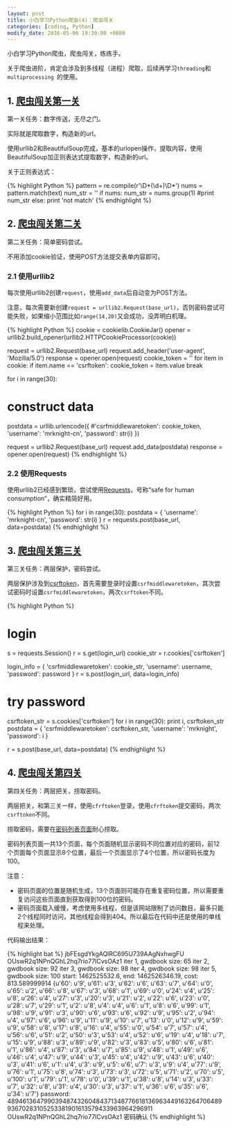 ```yaml
---
layout: post
title: 小白学习Python爬虫(4)：爬虫闯关
categories: [coding, Python]
modify_date: 2016-05-06 19:30:00 +0800
---
```


小白学习Python爬虫，爬虫闯关，练练手。

关于爬虫进阶，肯定会涉及到多线程（进程）爬取，后续再学习`threading`和`multiprocessing `的使用。

## 1. [爬虫闯关第一关](http://www.heibanke.com/lesson/crawler_ex00/)

第一关任务：数字传送，无尽之门。

实际就是爬取数字，构造新的url。

使用urllib2和BeautifulSoup完成，基本的urlopen操作，提取内容，使用BeautifulSoup加正则表达式提取数字，构造新的url。

关于正则表达式：

{% highlight Python %}
pattern = re.compile(r'\D*(\d+)\D*')
nums = pattern.match(text)
num_str = ''
if nums:
  num_str = nums.group(1)
  #print num_str
else:
  print 'not match'
{% endhighlight %}

## 2. [爬虫闯关第二关](http://www.heibanke.com/lesson/crawler_ex01/)

第二关任务：简单密码尝试。

不用添加cookie验证，使用POST方法提交表单内容即可。

### 2.1 使用urllib2

每次使用urllib2创建`request`，使用`add_data`后自动变为POST方法。

注意，每次需要新创建`request = urllib2.Request(base_url)`，否则密码尝试可能失败，如果缩小范围比如`range(14,20)`又会成功，没弄明白机理。

{% highlight Python %}
cookie = cookielib.CookieJar()
opener = urllib2.build_opener(urllib2.HTTPCookieProcessor(cookie))

request = urllib2.Request(base_url)
request.add_header('user-agent', 'Mozilla/5.0')
response = opener.open(request)
cookie_token = ''
for item in cookie:
  if item.name == 'csrftoken':
    cookie_token = item.value
    break

for i in range(30):
  # construct data
  postdata = urllib.urlencode({
    #'csrfmiddlewaretoken': cookie_token,
    'username': 'mrknight-cn',
    'password': str(i)
  })

request = urllib2.Request(base_url)
request.add_data(postdata)
response = opener.open(request)
{% endhighlight %}

### 2.2 使用Requests
使用urllib2已经感到繁琐，尝试使用[Requests](http://www.python-requests.org/en/master/)，号称“safe for human consumption”，确实精简好用。

{% highlight Python %}
for i in range(30):
  postdata = {
    'username': 'mrknight-cn',
    'password': str(i)
  }
  r = requests.post(base_url, data=postdata)
{% endhighlight %}

## 3. [爬虫闯关第三关](http://www.heibanke.com/lesson/crawler_ex02/)

第三关任务：两层保护，密码尝试。

两层保护涉及到[csrftoken](http://baike.baidu.com/view/1609487.htm)，首先需要登录时设置`csrfmiddlewaretoken`，其次尝试密码时设置`csrfmiddlewaretoken`，两次`csrftoken`不同。

{% highlight Python %}
# login
s = requests.Session()
r = s.get(login_url)
cookie_str = r.cookies['csrftoken']

login_info = {
  'csrfmiddlewaretoken': cookie_str,
  'username': username,
  'password': password
}
r = s.post(login_url, data=login_info)

#  try password
csrftoken_str = s.cookies['csrftoken']
for i in range(30):
  print i, csrftoken_str
  postdata = {
  'csrfmiddlewaretoken': csrftoken_str,
  'username': 'mrknight',
  'password': i
}

r = s.post(base_url, data=postdata)
{% endhighlight %}

## 4. [爬虫闯关第四关](http://www.heibanke.com/lesson/crawler_ex03/)

第四关任务：两层把关，捞取密码。

两层把关，和第三关一样，使用`cfrftoken`登录，使用`cfrftoken`提交密码，两次`csrftoken`不同。

捞取密码，需要在[密码列表页面](http://www.heibanke.com/lesson/crawler_ex03/pw_list/)耐心捞取。

密码列表页面一共13个页面，每个页面随机显示密码不同位置对应的密码，前12个页面每个页面显示8个位置，最后一个页面显示了4个位置，所以密码长度为100。

注意：

* 密码页面的位置是随机生成，13个页面则可能存在重复密码位置，所以需要重复访问这些页面直到获取得到100位的密码。
* 密码页面载入缓慢，考虑使用多线程，但是该网站限制了访问数目，最多只能2个线程同时访问，其他线程会得到404。所以最后在代码中还是使用的单线程来处理。

代码输出结果：

{% highlight bat %}
jbFEsgdYkgAQlRC695U739AAgNxhwgFU
OUswR2q1NPnQGhL2hq7rio77lCvsOAz1
iter 1, gwdbook size: 65
iter 2, gwdbook size: 92
iter 3, gwdbook size: 98
iter 4, gwdbook size: 98
iter 5, gwdbook size: 100
start: 1462525532.6, end: 1462526346.19, cost: 813.589999914
{u'60': u'9', u'61': u'3', u'62': u'6', u'63': u'7', u'64': u'0', u'65': u'2', u'66': u'8', u'67': u'3', u'68': u'1', u'69': u'0', u'24': u'4', u'25': u'8', u'26': u'4', u'27': u'3', u'20': u'3', u'21': u'2', u'22': u'6', u'23': u'0', u'28': u'7', u'29': u'1', u'2': u'8', u'4': u'4', u'6': u'1', u'8': u'6', u'99': u'1', u'98': u'9', u'91': u'3', u'90': u'6', u'93': u'6', u'92': u'9', u'95': u'2', u'94': u'4', u'97': u'6', u'96': u'9', u'11': u'9', u'10': u'7', u'13': u'0', u'12': u'9', u'59': u'9', u'58': u'8', u'17': u'8', u'16': u'4', u'55': u'0', u'54': u'7', u'57': u'4', u'56': u'6', u'51': u'2', u'50': u'3', u'53': u'4', u'52': u'6', u'19': u'4', u'18': u'7', u'15': u'9', u'88': u'3', u'89': u'9', u'82': u'3', u'83': u'5', u'80': u'6', u'81': u'1', u'86': u'4', u'87': u'3', u'84': u'7', u'85': u'9', u'48': u'1', u'49': u'6', u'46': u'4', u'47': u'9', u'44': u'3', u'45': u'4', u'42': u'9', u'43': u'6', u'40': u'3', u'41': u'6', u'1': u'4', u'3': u'9', u'5': u'6', u'7': u'3', u'9': u'4', u'77': u'9', u'76': u'1', u'75': u'8', u'74': u'3', u'73': u'3', u'72': u'5', u'71': u'2', u'70': u'5', u'100': u'1', u'79': u'1', u'78': u'0', u'39': u'1', u'38': u'8', u'14': u'3', u'33': u'7', u'32': u'8', u'31': u'4', u'30': u'3', u'37': u'1', u'36': u'6', u'35': u'6', u'34': u'7'}
password:  4894613647990394874326048437134877661813696344916326470648993670283105253381901613579433963964296911
OUswR2q1NPnQGhL2hq7rio77lCvsOAz1
密码确认
{% endhighlight %}
